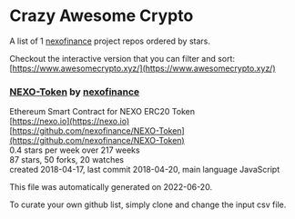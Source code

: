 # Crazy Awesome Crypto
A list of 1 [nexofinance](https://github.com/nexofinance) project repos ordered by stars.  

Checkout the interactive version that you can filter and sort: 
[https://www.awesomecrypto.xyz/](https://www.awesomecrypto.xyz/)  


### [NEXO-Token](https://github.com/nexofinance/NEXO-Token) by [nexofinance](https://github.com/nexofinance)  
Ethereum Smart Contract for NEXO ERC20 Token  
[https://nexo.io](https://nexo.io)  
[https://github.com/nexofinance/NEXO-Token](https://github.com/nexofinance/NEXO-Token)  
0.4 stars per week over 217 weeks  
87 stars, 50 forks, 20 watches  
created 2018-04-17, last commit 2018-04-20, main language JavaScript  


This file was automatically generated on 2022-06-20.  

To curate your own github list, simply clone and change the input csv file.  
